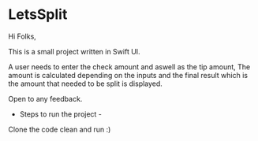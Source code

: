 # LetsSplit

Hi Folks,

This is a small project written in Swift UI.

A user needs to enter the check amount and aswell as the tip amount, The amount is calculated depending on the inputs and the final result which is the amount that needed to be split is displayed.

Open to any feedback.

- Steps to run the project -

Clone the code clean and run :)
